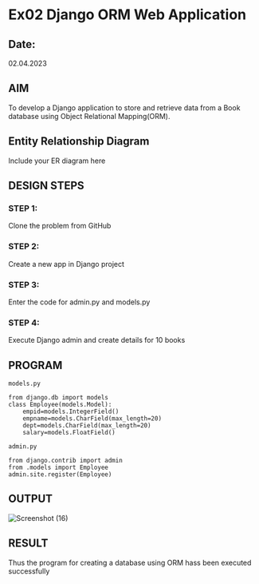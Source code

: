 # Ex02 Django ORM Web Application
## Date: 
02.04.2023
## AIM
To develop a Django application to store and retrieve data from a Book database using Object Relational Mapping(ORM).

## Entity Relationship Diagram

Include your ER diagram here

## DESIGN STEPS

### STEP 1:
Clone the problem from GitHub

### STEP 2:
Create a new app in Django project

### STEP 3:
Enter the code for admin.py and models.py

### STEP 4:
Execute Django admin and create details for 10 books

## PROGRAM
```
models.py

from django.db import models
class Employee(models.Model):
    empid=models.IntegerField()
    empname=models.CharField(max_length=20)
    dept=models.CharField(max_length=20)
    salary=models.FloatField()

admin.py

from django.contrib import admin
from .models import Employee
admin.site.register(Employee)

```
## OUTPUT

![Screenshot (16)](https://github.com/thejaswinidhanaraj/ORM/assets/148514511/6b2e09c8-c02f-4941-ac8b-ee8d84aa290c)

## RESULT
Thus the program for creating a database using ORM hass been executed successfully
